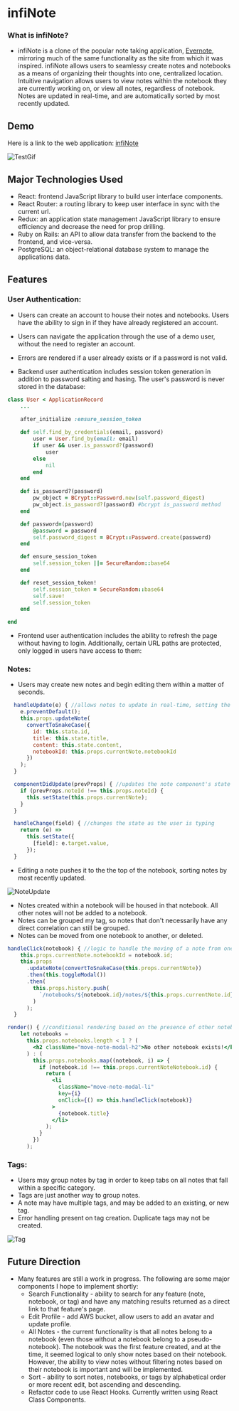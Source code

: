 # infiNote

### What is infiNote?
* infiNote is a clone of the popular note taking application, [Evernote](http://evernote.com), mirroring much of the same functionality as the site from which it was inspired. infiNote allows users to seamlessy create notes and notebooks as a means of organizing their thoughts into one, centralized location. Intuitive navigation allows users to view notes within the notebook they are currently working on, or view all notes, regardless of notebook. Notes are updated in real-time, and are automatically sorted by most recently updated.

## Demo
Here is a link to the web application: [infiNote](http://infinote-app.herokuapp.com/#/)

![TestGif](https://user-images.githubusercontent.com/77806372/122686604-eda72b00-d1df-11eb-8029-22941bfe9595.gif)


## Major Technologies Used
* React: frontend JavaScript library to build user interface components.
* React Router: a routing library to keep user interface in sync with the current url.
* Redux: an application state management JavaScript library to ensure efficiency and decrease the need for prop drilling. 
* Ruby on Rails: an API to allow data transfer from the backend to the frontend, and vice-versa.
* PostgreSQL: an object-relational database system to manage the applications data.

## Features
### User Authentication:
* Users can create an account to house their notes and notebooks. Users have the ability to sign in if they have already registered an account.
* Users can navigate the application through the use of a demo user, without the need to register an account.
* Errors are rendered if a user already exists or if a password is not valid.

* Backend user authentication includes session token generation in addition to password salting and hasing. The user's password is never stored in the database: 
```ruby
class User < ApplicationRecord
    ...
    
    after_initialize :ensure_session_token

    def self.find_by_credentials(email, password)
        user = User.find_by(email: email)
        if user && user.is_password?(password)
            user
        else
            nil
        end
    end

    def is_password?(password)
        pw_object = BCrypt::Password.new(self.password_digest)
        pw_object.is_password?(password) #bcrypt is_password method
    end

    def password=(password)
        @password = password
        self.password_digest = BCrypt::Password.create(password)
    end

    def ensure_session_token
        self.session_token ||= SecureRandom::base64
    end

    def reset_session_token!
        self.session_token = SecureRandom::base64
        self.save!
        self.session_token
    end

end


```
* Frontend user authentication includes the ability to refresh the page without having to login. Additionally, certain URL paths are protected, only logged in users have access to them: 


### Notes:
* Users may create new notes and begin editing them within a matter of seconds. 
```jsx
  handleUpdate(e) { //allows notes to update in real-time, setting the react component state to the user's input
    e.preventDefault();
    this.props.updateNote(
      convertToSnakeCase({
        id: this.state.id,
        title: this.state.title,
        content: this.state.content,
        notebookId: this.props.currentNote.notebookId
      })
    );
  }

  componentDidUpdate(prevProps) { //updates the note component's state to render the most recently selected note
    if (prevProps.noteId !== this.props.noteId) {
      this.setState(this.props.currentNote);
    }
  }

  handleChange(field) { //changes the state as the user is typing
    return (e) =>
      this.setState({
        [field]: e.target.value,
      });
  }

```

* Editing a note pushes it to the the top of the notebook, sorting notes by most recently updated.  

![NoteUpdate](https://user-images.githubusercontent.com/77806372/122686661-5a222a00-d1e0-11eb-94bc-cb102ffad6c4.gif)
* Notes created within a notebook will be housed in that notebook. All other notes will not be added to a notebook.
* Notes can be grouped my tag, so notes that don't necessarily have any direct correlation can still be grouped.
* Notes can be moved from one notebook to another, or deleted. 


```jsx
handleClick(notebook) { //logic to handle the moving of a note from one notebook to another
    this.props.currentNote.notebookId = notebook.id;
    this.props
      .updateNote(convertToSnakeCase(this.props.currentNote))
      .then(this.toggleModal())
      .then(
        this.props.history.push(
          `/notebooks/${notebook.id}/notes/${this.props.currentNote.id}`
        )
      );
  }

render() { //conditional rendering based on the presence of other notebooks
    let notebooks =
      this.props.notebooks.length < 1 ? (
        <h2 className="move-note-modal-h2">No other notebook exists!</h2>
      ) : (
        this.props.notebooks.map((notebook, i) => {
          if (notebook.id !== this.props.currentNoteNotebook.id) {
            return (
              <li
                className="move-note-modal-li"
                key={i}
                onClick={() => this.handleClick(notebook)}
              >
                {notebook.title}
              </li>
            );
          }
        })
      );
```
### Tags:
* Users may group notes by tag in order to keep tabs on all notes that fall within a specific category.
* Tags are just another way to group notes. 
* A note may have multiple tags, and may be added to an existing, or new tag. 
* Error handling present on tag creation. Duplicate tags may not be created.

![Tag](https://user-images.githubusercontent.com/77806372/122686789-1bd93a80-d1e1-11eb-9917-86d497ed3616.gif)



## Future Direction
* Many features are still a work in progress. The following are some major components I hope to implement shortly:
  * Search Functionality - ability to search for any feature (note, notebook, or tag) and have any matching results returned as a direct link to that feature's page.
  * Edit Profile - add AWS bucket, allow users to add an avatar and update profile.
  * All Notes - the current functionality is that all notes belong to a notebook (even those without a notebook belong to a pseudo-notebook). The notebook was the first feature created, and at the time, it seemed logical to only show notes based on their notebook. However, the ability to view notes without filtering notes based on their notebook is important and will be implemented.
  * Sort - ability to sort notes, notebooks, or tags by alphabetical order or more recent edit, bot ascending and descending. 
  * Refactor code to use React Hooks. Currently written using React Class Components.
